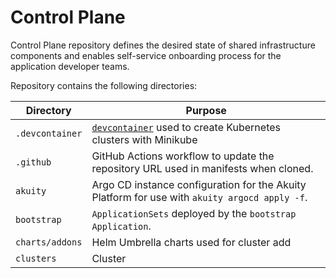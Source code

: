 # Control Plane

Control Plane repository defines the desired state of shared infrastructure components and enables self-service onboarding process for the application developer teams.

Repository contains the following directories:

| Directory | Purpose |
|-|-|
| `.devcontainer` | [`devcontainer`](https://containers.dev/) used to create Kubernetes clusters with Minikube |
| `.github` | GitHub Actions workflow to update the repository URL used in manifests when cloned. |
| `akuity` | Argo CD instance configuration for the Akuity Platform for use with `akuity argocd apply -f`. |
| `bootstrap` | `ApplicationSets` deployed by the `bootstrap` `Application`. |
| `charts/addons` | Helm Umbrella charts used for cluster add|ons. |
| `clusters` | Cluster|specific configurations, containing overrides for add|on chart values and `Applications` for the cluster. |